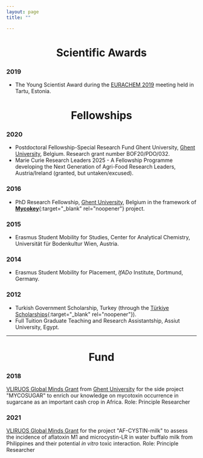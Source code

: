 ```yaml
---
layout: page
title: ""

---
```

<h1 align="center">Scientific Awards</h1>

### 2019
  - The Young Scientist Award during the [EURACHEM 2019](https://eurachem2019.akki.ut.ee/) meeting held in Tartu, Estonia.


<h1 align="center">Fellowships</h1>

### 2020 
- Postdoctoral Fellowship-Special Research Fund Ghent University, [Ghent University](https://www.ugent.be/en), Belgium.
Research grant number BOF20/PDO/032.
- Marie Curie Research Leaders 2025 - A Fellowship Programme developing the Next Generation of Agri-Food
Research Leaders, Austria/Ireland (granted, but untaken/excused).

### 2016 
- PhD Research Fellowship, [Ghent University](https://www.ugent.be/en), Belgium in the framework of [**Mycokey**](http://www.mycokey.eu/){:target="_blank" rel="noopener"} project.

### 2015 
- Erasmus Student Mobility for Studies, Center for Analytical Chemistry, Universität für
Bodenkultur Wien, Austria.

### 2014 
- Erasmus Student Mobility for Placement, _IfADo_ Institute, Dortmund, Germany.

### 2012 
- Turkish Government Scholarship, Turkey (through the [Türkiye Scholarships](https://www.turkiyeburslari.gov.tr/){:target="_blank" rel="noopener"}).
- Full Tuition Graduate Teaching and Research Assistantship, Assiut University, Egypt.

---
<h1 align="center">Fund</h1>

### 2018
[VLIRUOS Global Minds Grant](https://www.ugent.be/en/research/funding/devcoop/globalmindsfund.htm) from [Ghent University](https://www.ugent.be/en) for the side project "MYCOSUGAR" to enrich our knowledge on mycotoxin occurrence in sugarcane as an important cash crop in Africa. Role: Principle Researcher

### 2021
[VLIRUOS Global Minds Grant](https://www.ugent.be/en/research/funding/devcoop/globalmindsfund.htm) for the project "AF-CYSTIN-milk" to assess the incidence of aflatoxin M1 and microcystin-LR in water buffalo milk from Philippines and their potential _in vitro_ toxic interaction. Role: Principle Researcher



